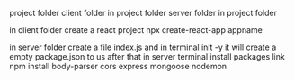 project  folder 
client folder in project folder
server folder in project folder

in client folder create a react project npx create-react-app appname

in server folder  create a file index.js and in terminal init -y it will create a empty package.json to us after that in server terminal install packages link
npm install body-parser cors express mongoose nodemon